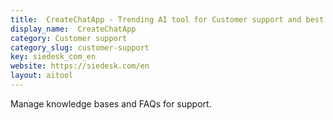 ```yaml
---
title:  CreateChatApp - Trending AI tool for Customer support and best alternatives
display_name:  CreateChatApp
category: Customer support
category_slug: customer-support
key: siedesk_com_en
website: https://siedesk.com/en
layout: aitool
---
```


Manage knowledge bases and FAQs for support.
